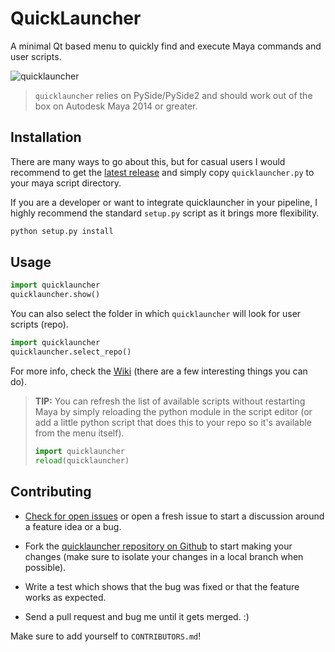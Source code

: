 QuickLauncher
=============

A minimal Qt based menu to quickly find and execute Maya commands and user scripts.

![quicklauncher](https://cloud.githubusercontent.com/assets/2292742/20506707/8b19023c-b034-11e6-8598-a480924f8740.gif)


> `quicklauncher` relies on PySide/PySide2 and should work out of the box on Autodesk Maya 2014 or greater.


## Installation

There are many ways to go about this, but for casual users I would recommend to get the
[latest release](https://github.com/csaez/quicklauncher/releases) and simply copy
`quicklauncher.py` to your maya script directory.

If you are a developer or want to integrate quicklauncher in your pipeline, I highly recommend
the standard `setup.py` script as it brings more flexibility.

```python
python setup.py install
```


## Usage

```python
import quicklauncher
quicklauncher.show()
```

You can also select the folder in which `quicklauncher` will look for user scripts (repo).

```python
import quicklauncher
quicklauncher.select_repo()
```

For more info, check the [Wiki][] (there are a few interesting things you can do).

[Wiki]: https://github.com/csaez/quicklauncher/wiki

> **TIP:** You can refresh the list of available scripts without restarting Maya by simply
> reloading the python module in the script editor (or add a little python script that does
> this to your repo so it's available from the menu itself).
>
> ```python
> import quicklauncher
> reload(quicklauncher)
> ```

## Contributing

- [Check for open issues](https://github.com/csaez/quicklauncher/issues) or open a fresh issue to
  start a discussion around a feature idea or a bug.

- Fork the [quicklauncher repository on Github](https://github.com/csaez/quicklauncher) to start
  making your changes (make sure to isolate your changes in a local branch when possible).

- Write a test which shows that the bug was fixed or that the feature works as expected.

- Send a pull request and bug me until it gets merged. :)


Make sure to add yourself to `CONTRIBUTORS.md`!
